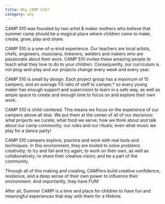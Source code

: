 ```yaml
---
title: Why CAMP 510?
category: why
---
```


CAMP 510 was founded by two artist & maker mothers who believe that summer camp should be a magical place where children come to make, create, grow, play and share.

CAMP 510 is a one-of-a-kind experience. Our teachers are local artists, chefs, engineers, musicians, tinkerers, welders and makers who are passionate about their work. CAMP 510 invites these amazing people to teach what they love to do to your children. Consequently, our curriculum is not plug-and-play and our projects change every week and every year. 

CAMP 510 is small by design. Each project group has a maximum of 15 campers, and an average 1:5 ratio of staff to camper,* so every young maker has enough support and supervision to learn in a safe way, as well as ample space to create and enough time to focus on and explore their own work.

CAMP 510 is child-centered. This means we focus on the experience of our campers above all else. We put them at the center of all of our decisions: what projects we curate; what food we serve; how we think about and talk about our camp community; our rules and our rituals; even what music we play for a dance party! 

CAMP 510 campers explore, practice and work with real tools and techniques. In this environment, they are invited to solve problems creatively; to try and fail and try again; to work on their own, as well as collaboratively; to share their creative vision; and be a part of the community.

Through all of this making and creating, CAMPers build creative confidence, resilience, and a deep sense of their own power to influence their environment. And importantly, they have FUN!

After all, Summer CAMP is a time and place for children to have fun and meaningful experiences that stay with them for a lifetime.
